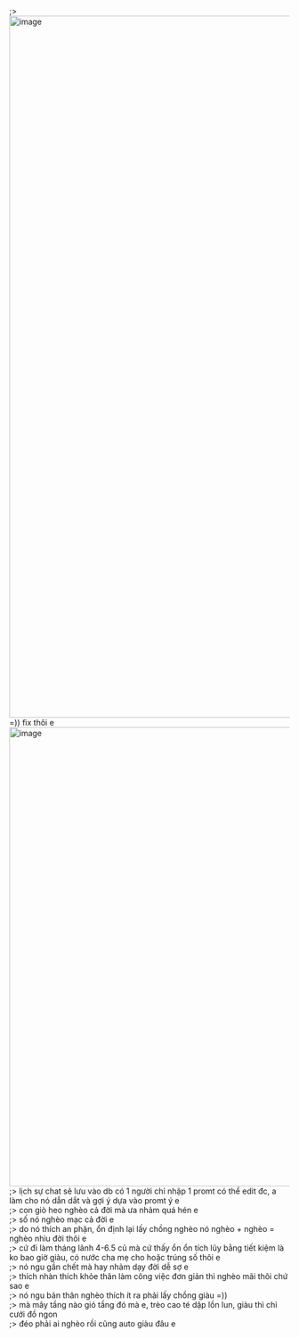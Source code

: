 ;> <img width="1815" height="1260" alt="image" src="https://github.com/user-attachments/assets/86366248-8873-43ef-881f-1b80b6c42bad" /><br>
=)) fix thôi e<br>
<img width="2267" height="824" alt="image" src="https://github.com/user-attachments/assets/2d673510-47e2-44ba-ab73-50cbfdcc3762" /><br>
;> lịch sự chat sẽ lưu vào db có 1 người chỉ nhập 1 promt có thể edit đc, a làm cho nó dẫn dắt và gợi ý dựa vào promt ý e<br>
;> con giò heo nghèo cả đời mà ưa nhảm quá hén e<br>
;> số nó nghèo mạc cả đời e<br>
;> do nó thích an phận, ổn định lại lấy chồng nghèo nó nghèo + nghèo = nghèo nhìu đời thôi e<br>
;> cứ đi làm tháng lãnh 4-6.5 củ mà cứ thấy ổn ổn tích lũy bằng tiết kiệm là ko bao giờ giàu, có nước cha mẹ cho hoặc trúng số thôi e<br>
;> nó ngu gần chết mà hay nhảm dạy đời dễ sợ e<br>
;> thích nhàn thích khỏe thân làm công việc đơn giản thì nghèo mãi thôi chứ sao e<br>
;> nó ngu bản thân nghèo thích ít ra phải lấy chồng giàu =))<br>
;> mà mây tầng nào gió tầng đó mà e, trèo cao té dập lồn lun, giàu thì chỉ cưới đồ ngon<br>
;> đéo phải ai nghèo rồi cũng auto giàu đâu e
